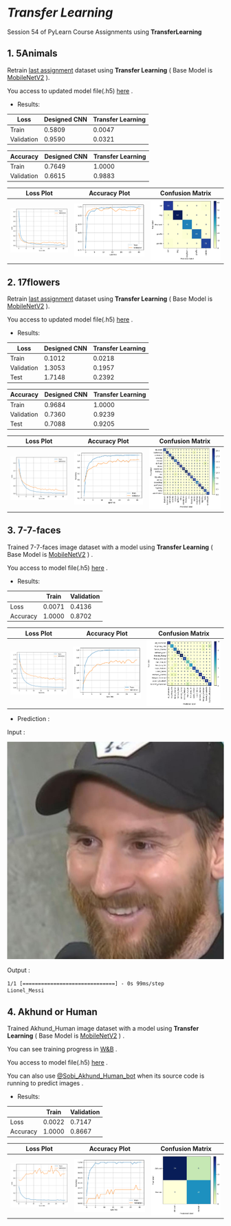 # *Transfer Learning*
Session 54 of PyLearn Course Assignments using **TransferLearning**

## 1. 5Animals

Retrain [last assignment](https://github.com/SobhanSaeedi7/DeepLearning/tree/main/3.Augmetation) dataset using **Transfer Learning** ( Base Model is [MobileNetV2](https://keras.io/api/applications/mobilenet/) ).

You access to updated model file(.h5) [here](https://drive.google.com/file/d/1gXZbCOG3nL09dCCuYdP1BbjaiSoqSonW/view?usp=drive_link) .

* Results:

|Loss|Designed CNN|Transfer Learning|
|---|---|---|
|Train|0.5809|0.0047|
|Validation|0.9590|0.0321|


|Accuracy|Designed CNN|Transfer Learning|
|---|---|---|
|Train|0.7649|1.0000|
|Validation|0.6615|0.9883|
 
|Loss Plot|Accuracy Plot|Confusion Matrix|
|---|---|---|
|![alt text](pics/5animal_loss.png)|![alt text](pics/5animal_accuracy.png)|![alt text](pics/5animal_CM.png)|

## 2. 17flowers

Retrain [last assignment](https://github.com/SobhanSaeedi7/DeepLearning/tree/main/3.Augmetation) dataset using **Transfer Learning** ( Base Model is [MobileNetV2](https://keras.io/api/applications/mobilenet/) ).

You access to updated model file(.h5) [here](https://drive.google.com/file/d/1aEbQxNJDwY3-am_WKB178ZhnkReHp9Ae/view?usp=drive_link) .

* Results:

|Loss|Designed CNN|Transfer Learning|
|---|---|---|
|Train|0.1012|0.0218|
|Validation|1.3053|0.1957|
|Test|1.7148|0.2392| 

|Accuracy|Designed CNN|Transfer Learning|
|---|---|---|
|Train|0.9684|1.0000|
|Validation|0.7360|0.9239|
|Test|0.7088|0.9205|
 
|Loss Plot|Accuracy Plot|Confusion Matrix|
|---|---|---|
|![alt text](pics/17flowers_loss.png)|![alt text](pics/17flowers_accuracy.png) | ![alt text](pics/17flowers_CM.png)


## 3. 7-7-faces

Trained 7-7-faces image dataset with a model using **Transfer Learning** ( Base Model is [MobileNetV2](https://keras.io/api/applications/mobilenet/) ) .

You access to model file(.h5) [here](https://drive.google.com/file/d/1-59eITQyfz22BHjHSECMcawbKYARI3RR/view?usp=drive_link) .

* Results:

||Train|Validation|
|---|---|---|
|Loss|0.0071|0.4136|
|Accuracy|1.0000|0.8702|

|Loss Plot|Accuracy Plot|Confusion Matrix|
|---|---|---|
|![alt text](pics/7-7-faces_loss.png) |![alt text](pics/7-7-faces_accuracy.png) |![alt text](pics/7-7-faces_Cm.png)|

* Prediction :

Input :

![Messi](pics/Lionel-Messi-10_01.jpg)

Output :
```
1/1 [==============================] - 0s 99ms/step
Lionel_Messi
```

## 4. Akhund or Human

Trained Akhund_Human image dataset with a model using **Transfer Learning** ( Base Model is [MobileNetV2](https://keras.io/api/applications/mobilenet/) ) .

You can see training progress in [W&B](https://wandb.ai/sobiteam/Akhund_Human?workspace=user-sobi-s-k2007) .

You access to model file(.h5) [here](https://drive.google.com/file/d/1NQGBDUVQkqsXvygjbHJyJqmcLrBoU-N2/view?usp=drive_link) .

You can also use [@Sobi_Akhund_Human_bot](https://t.me/Sobi_Akhund_Human_bot) when its source code is running to predict images .

* Results:

||Train|Validation|
|---|---|---|
|Loss|0.0022|0.7147|
|Accuracy|1.0000| 0.8667|

|Loss Plot|Accuracy Plot|Confusion Matrix|
|---|---|---|
|![alt text](pics/AorH_loss.png)| ![alt text](pics/AorH_accuracy.png) |![alt text](pics/AorH_CM.png)|
